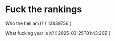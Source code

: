 # Fuck the rankings

Who the hell am I?
{ 12839756 }

What fucking year is it?
[ 2025-03-25T01:43:20Z ]

